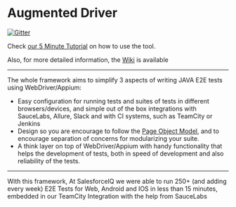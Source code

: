 # Augmented Driver

[![Gitter](https://badges.gitter.im/relateiq/AugmentedDriver.svg)](https://gitter.im/relateiq/AugmentedDriver?utm_source=badge&utm_medium=badge&utm_campaign=pr-badge)

Check [our 5 Minute Tutorial](http://augmenteddriver.salesforceiq.com/#what-is-augmented-driver) on how to use the tool.

Also, for more detailed information, the [Wiki](https://github.com/relateiq/AugmentedDriver/wiki/The-Basics) is available  

*** 

The whole framework aims to simplify 3 aspects of writing JAVA E2E tests using WebDriver/Appium:
* Easy configuration for running tests and suites of tests in different browsers/devices, and simple out of the box integrations with SauceLabs, Allure, Slack and with CI systems, such as TeamCity or Jenkins
* Design so you are encourage to follow the [Page Object Model](https://code.google.com/p/selenium/wiki/PageObjects), and to encourage separation of concerns for modularizing your suite.
* A think layer on top of WebDriver/Appium with handy functionality that helps the development of tests, both in speed of development and also reliability of the tests.  

***  

With this framework, At SalesforceIQ we were able to run 250+ (and adding every week) E2E Tests for Web, Android and IOS in less than 15 minutes, embedded in our TeamCity Integration with the help from SauceLabs  
